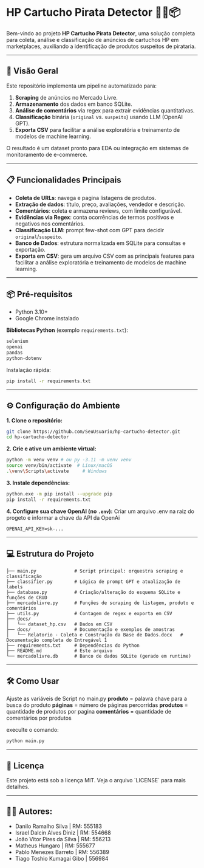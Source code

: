 # HP Cartucho Pirata Detector 🕵️‍♂️📦

Bem-vindo ao projeto **HP Cartucho Pirata Detector**, uma solução completa para coleta, análise e classificação de anúncios de cartuchos HP em marketplaces, auxiliando a identificação de produtos suspeitos de pirataria.

---

## 🚀 Visão Geral

Este repositório implementa um pipeline automatizado para:

1. **Scraping** de anúncios no Mercado Livre.
2. **Armazenamento** dos dados em banco SQLite.
3. **Análise de comentários** via regex para extrair evidências quantitativas.
4. **Classificação** binária (`original` vs. `suspeito`) usando LLM (OpenAI GPT).  
5. **Exporta CSV** para facilitar a análise exploratória e treinamento de modelos de machine learning.

O resultado é um dataset pronto para EDA ou integração em sistemas de monitoramento de e-commerce.

---

## 📋 Funcionalidades Principais

- **Coleta de URLs**: navega e pagina listagens de produtos.
- **Extração de dados**: título, preço, avaliações, vendedor e descrição.
- **Comentários**: coleta e armazena reviews, com limite configurável.
- **Evidências via Regex**: conta ocorrências de termos positivos e negativos nos comentários.
- **Classificação LLM**: prompt few-shot com GPT para decidir `original`/`suspeito`.
- **Banco de Dados**: estrutura normalizada em SQLite para consultas e exportação.
- **Exporta em CSV**: gera um arquivo CSV com as principais features para facilitar a análise exploratória e treinamento de modelos de machine learning.
---

## 📦 Pré-requisitos

- Python 3.10+  
- Google Chrome instalado

**Bibliotecas Python** (exemplo `requirements.txt`):
```txt
selenium
openai
pandas
python-dotenv
```

Instalação rápida:
```bash
pip install -r requirements.txt
```

---

## ⚙️ Configuração do Ambiente

**1. Clone o repositório:**
```bash
git clone https://github.com/SeuUsuario/hp-cartucho-detector.git
cd hp-cartucho-detector
```
**2. Crie e ative um ambiente virtual:**
```bash
python -m venv venv # ou py -3.11 -m venv venv 
source venv/bin/activate  # Linux/macOS
.\venv\Scripts\activate     # Windows
```
**3. Instale dependências:**
```bash
python.exe -m pip install --upgrade pip
pip install -r requirements.txt
```
**4. Configure sua chave OpenAI (no `.env`):**
Criar um arquivo .env na raiz do progeto e informar a chave da API da OpenAi 
```env
OPENAI_API_KEY=sk-...
```

---

## 💻 Estrutura do Projeto

```
├── main.py              # Script principal: orquestra scraping e classificação
├── classifier.py        # Lógica de prompt GPT e atualização de labels
├── database.py          # Criação/alteração do esquema SQLite e funções de CRUD
├── mercadolivre.py      # Funções de scraping de listagem, produto e comentários
├── utils.py             # Contagem de regex e exporta em CSV
├── docs/ 
│   └── dataset_hp.csv   # Dados em CSV
├── docs/                # Documentação e exemplos de amostras
│   └── Relatorio - Coleta e Construção da Base de Dados.docx   # Documentação completa do Entregável 1
├── requirements.txt     # Dependências do Python
├── README.md            # Este arquivo
└── mercadolivre.db      # Banco de dados SQLite (gerado em runtime)
```

---

## 🛠️ Como Usar

Ajuste as variáveis de Script no main.py
**produto** = palavra chave para a busca do produto
**páginas** = número de páginas percorridas
**produtos** = quantidade de produtos por pagina
**comentários** = quantidade de comentários por produtos

execulte o comando:
```bash
python main.py
```
---


## 📄 Licença

Este projeto está sob a licença MIT. Veja o arquivo \`LICENSE\` para mais detalhes.

---

## 👨‍🏫 Autores:
- Danilo Ramalho Silva | RM: 555183
- Israel Dalcin Alves Diniz | RM: 554668
- João Vitor Pires da Silva | RM: 556213
- Matheus Hungaro | RM: 555677
- Pablo Menezes Barreto | RM: 556389
- Tiago Toshio Kumagai Gibo | 556984
